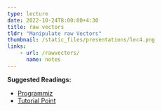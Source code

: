 ```yaml
---
type: lecture
date: 2022-10-24T8:00:00+4:30
title: raw vectors
tldr: "Manipulate raw Vectors"
thumbnail: /static_files/presentations/lec4.png
links: 
    - url: /rawvectors/
      name: notes
---
```

**Suggested Readings:**

- [Programmiz](https://www.programiz.com/cpp-programming/arrays)
- [Tutorial Point](https://www.tutorialspoint.com/cplusplus/cpp_arrays.htm)


